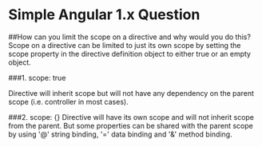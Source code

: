 # Simple Angular 1.x Question

##How can you limit the scope on a directive and why would you do this?
Scope on a directive can be limited to just its own scope by setting the scope property in the directive definition object to either true or an empty object. 

###1. scope: true

Directive will inherit scope but will not have any dependency on the parent scope (i.e. controller in most cases).

###2. scope: {}
Directive will have its own scope and will not inherit scope from the parent. But some properties can be shared with the parent scope by using '@' string binding, '=' data binding and '&' method binding.
